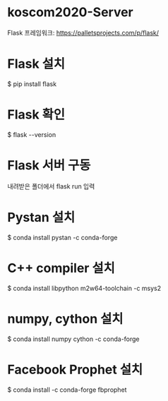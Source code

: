 # koscom2020-Server




Flask 프레임워크: https://palletsprojects.com/p/flask/


# Flask 설치
$ pip install flask

# Flask 확인
$ flask --version

# Flask 서버 구동
내려받은 폴더에서 flask run 입력


# Pystan 설치
$ conda install pystan -c conda-forge

# C++ compiler 설치
$ conda install libpython m2w64-toolchain -c msys2

# numpy, cython 설치
$ conda install numpy cython -c conda-forge

# Facebook Prophet 설치
$ conda install -c conda-forge fbprophet
